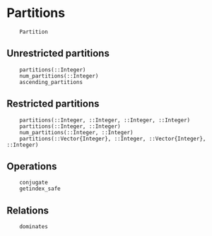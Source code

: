 # Partitions

```@docs
    Partition
```

## Unrestricted partitions

```@docs
    partitions(::Integer)
    num_partitions(::Integer)
    ascending_partitions
```

## Restricted partitions

```@docs
    partitions(::Integer, ::Integer, ::Integer, ::Integer)
    partitions(::Integer, ::Integer)
    num_partitions(::Integer, ::Integer)
    partitions(::Vector{Integer}, ::Integer, ::Vector{Integer}, ::Integer)
```

## Operations

```@docs
    conjugate
    getindex_safe
```

## Relations

```@docs
    dominates
```
